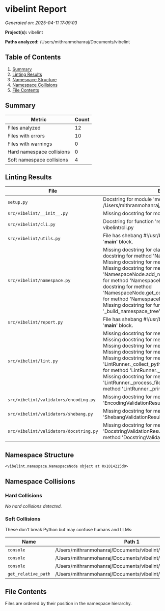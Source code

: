 # vibelint Report

*Generated on: 2025-04-11 17:09:03*

**Project(s):** vibelint

**Paths analyzed:** /Users/mithranmohanraj/Documents/vibelint

## Table of Contents

1. [Summary](#summary)
2. [Linting Results](#linting-results)
3. [Namespace Structure](#namespace-structure)
4. [Namespace Collisions](#namespace-collisions)
5. [File Contents](#file-contents)

## Summary

| Metric | Count |
|--------|-------|
| Files analyzed | 12 |
| Files with errors | 10 |
| Files with warnings | 0 |
| Hard namespace collisions | 0 |
| Soft namespace collisions | 4 |

## Linting Results

| File | Errors | Warnings |
|------|--------|----------|
| `setup.py` | Docstring for module 'module' must include file path: /Users/mithranmohanraj/Documents/vibelint/setup.py | None |
| `src/vibelint/__init__.py` | Missing docstring for module 'module'. | None |
| `src/vibelint/cli.py` | Docstring for function 'report' must include file path: vibelint/cli.py | None |
| `src/vibelint/utils.py` | File has shebang #!/usr/bin/env python3 but no '__main__' block. | None |
| `src/vibelint/namespace.py` | Missing docstring for class 'CollisionType'.; Missing docstring for method 'NamespaceCollision.__init__'.; Missing docstring for method 'NamespaceNode.__init__'.; Missing docstring for method 'NamespaceNode.add_member'.; Missing docstring for method 'NamespaceNode.add_child'.; Missing docstring for method 'NamespaceNode.get_collisions'.; Missing docstring for method 'NamespaceNode.collect_all_members'.; Missing docstring for function '_build_namespace_tree'. | None |
| `src/vibelint/report.py` | File has shebang #!/usr/bin/env python3 but no '__main__' block. | None |
| `src/vibelint/lint.py` | Missing docstring for method 'LintResult.__init__'.; Missing docstring for method 'LintResult.has_issues'.; Missing docstring for method 'LintRunner.__init__'.; Missing docstring for method 'LintRunner.run'.; Missing docstring for method 'LintRunner._collect_python_files'.; Missing docstring for method 'LintRunner._confirm_large_directory'.; Missing docstring for method 'LintRunner._process_file'.; Missing docstring for method 'LintRunner._print_summary'. | None |
| `src/vibelint/validators/encoding.py` | Missing docstring for method 'EncodingValidationResult.__init__'. | None |
| `src/vibelint/validators/shebang.py` | Missing docstring for method 'ShebangValidationResult.__init__'. | None |
| `src/vibelint/validators/docstring.py` | Missing docstring for method 'DocstringValidationResult.__init__'.; Missing docstring for method 'DocstringValidationResult.has_issues'. | None |

## Namespace Structure

```
<vibelint.namespace.NamespaceNode object at 0x1014215d0>
```

## Namespace Collisions

### Hard Collisions

*No hard collisions detected.*

### Soft Collisions

These don't break Python but may confuse humans and LLMs:

| Name | Path 1 | Path 2 |
|------|--------|--------|
| `console` | /Users/mithranmohanraj/Documents/vibelint/src/vibelint/cli.py | /Users/mithranmohanraj/Documents/vibelint/src/vibelint/report.py |
| `console` | /Users/mithranmohanraj/Documents/vibelint/src/vibelint/cli.py | /Users/mithranmohanraj/Documents/vibelint/src/vibelint/lint.py |
| `console` | /Users/mithranmohanraj/Documents/vibelint/src/vibelint/report.py | /Users/mithranmohanraj/Documents/vibelint/src/vibelint/lint.py |
| `get_relative_path` | /Users/mithranmohanraj/Documents/vibelint/src/vibelint/utils.py | /Users/mithranmohanraj/Documents/vibelint/src/vibelint/report.py |

## File Contents

Files are ordered by their position in the namespace hierarchy.

